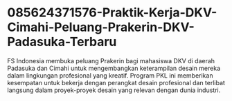 # 085624371576-Praktik-Kerja-DKV-Cimahi-Peluang-Prakerin-DKV-Padasuka-Terbaru
FS Indonesia membuka peluang Prakerin bagi mahasiswa DKV di daerah Padasuka dan Cimahi untuk mengembangkan keterampilan desain mereka dalam lingkungan profesional yang kreatif. Program PKL ini memberikan kesempatan untuk bekerja dengan perangkat desain profesional dan terlibat langsung dalam proyek-proyek desain yang relevan dengan dunia industri.
